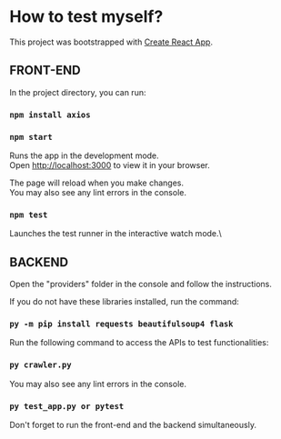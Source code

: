 # How to test myself?

This project was bootstrapped with [Create React App](https://github.com/facebook/create-react-app).

## FRONT-END

In the project directory, you can run:
### `npm install axios`
### `npm start`

Runs the app in the development mode.\
Open [http://localhost:3000](http://localhost:3000) to view it in your browser.

The page will reload when you make changes.\
You may also see any lint errors in the console.

### `npm test`

Launches the test runner in the interactive watch mode.\

## BACKEND

Open the "providers" folder in the console and follow the instructions.

If you do not have these libraries installed, run the command:

### `py -m pip install requests beautifulsoup4 flask`

Run the following command to access the APIs to test functionalities:
### `py crawler.py`

You may also see any lint errors in the console.

### `py test_app.py or pytest`

Don't forget to run the front-end and the backend simultaneously.
